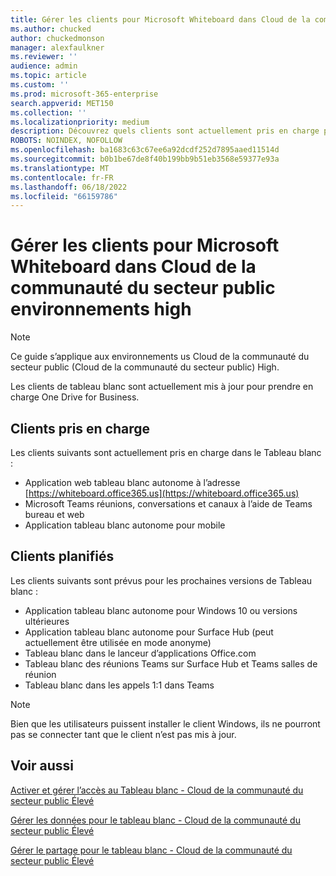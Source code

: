 ```yaml
---
title: Gérer les clients pour Microsoft Whiteboard dans Cloud de la communauté du secteur public environnements high
ms.author: chucked
author: chuckedmonson
manager: alexfaulkner
ms.reviewer: ''
audience: admin
ms.topic: article
ms.custom: ''
ms.prod: microsoft-365-enterprise
search.appverid: MET150
ms.collection: ''
ms.localizationpriority: medium
description: Découvrez quels clients sont actuellement pris en charge pour le Tableau blanc.
ROBOTS: NOINDEX, NOFOLLOW
ms.openlocfilehash: ba1683c63c67ee6a92dcdf252d7895aaed11514d
ms.sourcegitcommit: b0b1be67de8f40b199bb9b51eb3568e59377e93a
ms.translationtype: MT
ms.contentlocale: fr-FR
ms.lasthandoff: 06/18/2022
ms.locfileid: "66159786"
---
```

# <a name="manage-clients-for-microsoft-whiteboard-in-gcc-high-environments"></a>Gérer les clients pour Microsoft Whiteboard dans Cloud de la communauté du secteur public environnements high

>[!NOTE]
> Ce guide s’applique aux environnements us Cloud de la communauté du secteur public (Cloud de la communauté du secteur public) High.

Les clients de tableau blanc sont actuellement mis à jour pour prendre en charge One Drive for Business.

## <a name="clients-supported"></a>Clients pris en charge

Les clients suivants sont actuellement pris en charge dans le Tableau blanc :

- Application web tableau blanc autonome à l’adresse [https://whiteboard.office365.us](https://whiteboard.office365.us)
- Microsoft Teams réunions, conversations et canaux à l’aide de Teams bureau et web
- Application tableau blanc autonome pour mobile

## <a name="clients-planned"></a>Clients planifiés

Les clients suivants sont prévus pour les prochaines versions de Tableau blanc :

- Application tableau blanc autonome pour Windows 10 ou versions ultérieures
- Application tableau blanc autonome pour Surface Hub (peut actuellement être utilisée en mode anonyme)
- Tableau blanc dans le lanceur d’applications Office.com
- Tableau blanc des réunions Teams sur Surface Hub et Teams salles de réunion
- Tableau blanc dans les appels 1:1 dans Teams

>[!NOTE]
> Bien que les utilisateurs puissent installer le client Windows, ils ne pourront pas se connecter tant que le client n’est pas mis à jour.

## <a name="see-also"></a>Voir aussi

[Activer et gérer l’accès au Tableau blanc - Cloud de la communauté du secteur public Élevé](enable-whiteboard-access-gcc-high.md)

[Gérer les données pour le tableau blanc - Cloud de la communauté du secteur public Élevé](manage-data-gcc-high.md)

[Gérer le partage pour le tableau blanc - Cloud de la communauté du secteur public Élevé](manage-sharing-gcc-high.md)
